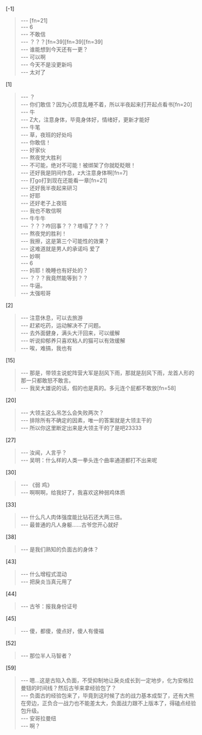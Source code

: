 
[-1] 
>--- [fn=21]<br>
>--- 6<br>
>--- 不敢信<br>
>--- ？？？[fn=39][fn=39][fn=39]<br>
>--- 谁能想到今天还有一更？<br>
>--- 可以啊<br>
>--- 今天不是没更新吗<br>
>--- 太对了<br>

[1] 
>--- ？<br>
>--- 你们敢信？因为心烦意乱睡不着，所以半夜起来打开起点看书[fn=20]<br>
>--- 牛<br>
>--- Z大，注意身体，毕竟身体好，情绪好，更新才能好<br>
>--- 牛笔<br>
>--- 草，夜班的好处吗<br>
>--- 你敢信！<br>
>--- 好家伙<br>
>--- 熬夜党大胜利<br>
>--- 不可能，绝对不可能！被绑架了你就眨眨眼！<br>
>--- 还好我是阴间作息，z大注意身体啊[fn=7]<br>
>--- 打go打到现在还能看一章[fn=21]<br>
>--- 还好我半夜起来研习<br>
>--- 好耶<br>
>--- 还好老子上夜班<br>
>--- 我也不敢信啊<br>
>--- 牛牛牛<br>
>--- ？？？咋回事？？？塔塌了？？？<br>
>--- 熬夜党的胜利！<br>
>--- 我擦，这是第三个可能性的效果？<br>
>--- 这难道就是男人的承诺吗 爱了<br>
>--- 妙啊<br>
>--- 6<br>
>--- 妈耶！晚睡也有好处的？<br>
>--- ？？？我竟然能等到？？<br>
>--- 牛逼。<br>
>--- 太强啦哥<br>

[2] 
>--- 注意休息，可以去旅游<br>
>--- 赶紧吃药，运动解决不了问题。<br>
>--- 去外面健身，满头大汗回来，可以缓解<br>
>--- 听说抑郁养只喜欢粘人的猫可以有效缓解<br>
>--- 唉，难搞，我也有<br>

[15] 
>--- 那是，带领主说蛇阵营大军是刮风下雨，那就是刮风下雨，龙首人形的那一只都敢怒不敢言。<br>
>--- 我吴大雄说的话，假的也是真的。多元连个屁都不敢放[fn=58]<br>

[20] 
>--- 大领主这么吊怎么会失败两次？<br>
>--- 排除所有不确定的因素，唯一的答案就是大领主干的<br>
>--- 所以你这里断定出来是大领主干的了是吧23333<br>

[27] 
>--- 汝闻，人言乎？<br>
>--- 吴明：什么样的人类一拳头连个曲率通道都打不出来呢<br>

[30] 
>--- 《弱 鸡》<br>
>--- 啊啊啊，给我好了，我喜欢这种弱鸡体质<br>

[33] 
>--- 什么凡人肉体强度能比钻石还大两三倍。<br>
>--- 最普通的凡人身躯……古爷您开心就好<br>

[38] 
>--- 是我们熟知的负面古的身体？<br>

[43] 
>--- 什么增程式混动<br>
>--- 把戾炎当真元用了<br>

[44] 
>--- 古爷：报我身份证号<br>

[45] 
>--- 傻，都傻，傻点好，傻人有傻福<br>

[52] 
>--- 那位半人马智者？<br>

[59] 
>--- 嗯…这是古陷入负面，不受抑制地让戾炎成长到一定地步，化为安格拉曼钮的时间线？然后古爷来拿经验包了？<br>
>--- 负面古的经验包来了，毕竟到这时候了古的战力基本成型了，还有大熊在旁边，正负合一战力也不能差太大，负面战力跟不上版本了，得磕点经验包升级。<br>
>--- 安哥拉曼纽<br>
>--- 啊？<br>
